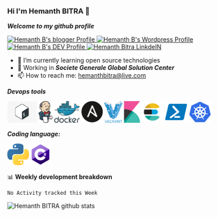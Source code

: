 ### Hi I'm Hemanth BITRA 👋

__*Welcome to my github profile*__  

<a href="https://hemanth22hemublogs.blogspot.com/">
  <img width="30px" src="https://cdn.jsdelivr.net/npm/simple-icons@v3/icons/blogger.svg" alt="Hemanth B's blogger Profile"/>
</a>
<a href="https://hemanth22hemu.wordpress.com/">
  <img width="30px" src="https://cdn.jsdelivr.net/npm/simple-icons@v3/icons/wordpress.svg" alt="Hemanth B's Wordpress Profile"/>
</a>
<a href="https://dev.to/hemanth22">
  <img src="https://d2fltix0v2e0sb.cloudfront.net/dev-badge.svg" alt="Hemanth B's DEV Profile" height="30" width="30">
</a>
<a href="https://in.linkedin.com/in/hemanthbitra">
  <img alt="Hemanth Bitra LinkdeIN" width="30px" src="https://cdn.jsdelivr.net/npm/simple-icons@v3/icons/linkedin.svg" />
</a>


<!--
**hemanth22/hemanth22** is a ✨ _special_ ✨ repository because its `README.md` (this file) appears on your GitHub profile.
Here are some ideas to get you started:

- 🔭 I’m currently working on ...
- 🌱 I’m currently learning ...
- 👯 I’m looking to collaborate on ...
- 🤔 I’m looking for help with ...
- 💬 Ask me about ...
- 📫 How to reach me: ...
- 😄 Pronouns: ...
- ⚡ Fun fact: ...
-->  

- 🌱 I’m currently learning open source technologies
- 🔭 Working in __*Societe Generale Global Solution Center*__
- 📫 How to reach me: hemanthbitra@live.com  

__*Devops tools*__  

<a href="https://dev.to/hemanth22"><img height="50" src="https://raw.githubusercontent.com/hemanth22/Images/master/bash.jpg"></a>
<a href="http://ec2-34-222-242-67.us-west-2.compute.amazonaws.com/"><img height="50" src="https://raw.githubusercontent.com/hemanth22/Images/master/jenkins.png"></a>
<a href="https://hub.docker.com/u/bitroid"><img height="50" src="https://raw.githubusercontent.com/hemanth22/Images/master/docker.png"></a>
<a href="https://galaxy.ansible.com/hemanth22"><img height="50" src="https://raw.githubusercontent.com/hemanth22/Images/master/ansiblesss.png"></a>
<a href="https://dev.to/hemanth22"><img height="50" src="https://raw.githubusercontent.com/hemanth22/Images/master/Vagrant.png"></a>
<a href="https://dev.to/hemanth22"><img height="50" src="https://raw.githubusercontent.com/hemanth22/Images/master/kibana.png"></a>
<a href="https://dev.to/hemanth22"><img height="50" src="https://raw.githubusercontent.com/hemanth22/Images/master/elasticsearch.png"></a>
<a href="https://dev.to/hemanth22"><img height="50" src="https://raw.githubusercontent.com/hemanth22/Images/master/powershell.png"></a>
<a href="https://dev.to/hemanth22"><img height="50" src="https://raw.githubusercontent.com/hemanth22/Images/master/kubernetes_logo.png"></a>

__*Coding language:*__  

<a href="https://dev.to/hemanth22"><img height="50" src="https://raw.githubusercontent.com/hemanth22/Images/master/Python.png"></a>
<a href="https://dev.to/hemanth22"><img height="50" src="https://raw.githubusercontent.com/hemanth22/Images/master/csharp.png"></a>

📊 **Weekly development breakdown**
<!--START_SECTION:waka-->
```text
No Activity tracked this Week
```
<!--END_SECTION:waka-->

![Hemanth BITRA github stats](https://github-readme-stats.vercel.app/api?username=hemanth22&show_icons=true&hide_border=true)
